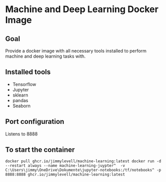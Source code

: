 # Machine and Deep Learning Docker Image
## Goal
Provide a docker image with all necessary tools installed to perform machine and deep learning tasks with. 

## Installed tools
- Tensorflow
- Jupyter
- sklearn
- pandas
- Seaborn

## Port configuration
Listens to 8888

## To start the container
``
docker pull ghcr.io/jimmylevell/machine-learning:latest
docker run -d --restart always --name machine-learning-juypter^ 
          -v C:\Users\jimmy\OneDrive\Dokumente\jupyter-notebooks:/tf/notebooks^
          -p 8888:8888 ghcr.io/jimmylevell/machine-learning:latest
``